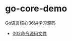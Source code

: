 # go-core-demo

Go语言核心36讲学习源码

- [002命令源码文件](https://github.com/MingsonZheng/go-core-demo/tree/main/src/002%E5%91%BD%E4%BB%A4%E6%BA%90%E7%A0%81%E6%96%87%E4%BB%B6)
